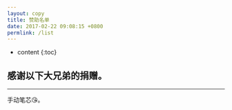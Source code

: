 ```yaml
---
layout: copy
title: 赞助名单
date: 2017-02-22 09:08:15 +0800
permlink: /list
---
```


* content
{:toc}

感谢以下大兄弟的捐赠。
-------------------------



-------------------------
手动笔芯😘。
